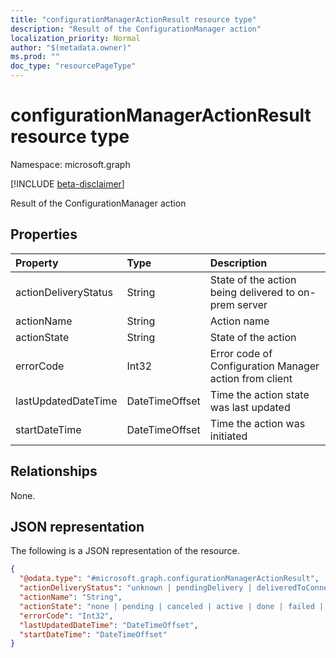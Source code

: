```yaml
---
title: "configurationManagerActionResult resource type"
description: "Result of the ConfigurationManager action"
localization_priority: Normal
author: "$(metadata.owner)"
ms.prod: ""
doc_type: "resourcePageType"
---
```


# configurationManagerActionResult resource type

Namespace: microsoft.graph

[!INCLUDE [beta-disclaimer](../../includes/beta-disclaimer.md)]

Result of the ConfigurationManager action

## Properties

| Property             | Type           | Description                                            |
| :------------------- | :------------- | :----------------------------------------------------- |
| actionDeliveryStatus | String         | State of the action being delivered to on-prem server  |
| actionName           | String         | Action name                                            |
| actionState          | String         | State of the action                                    |
| errorCode            | Int32          | Error code of Configuration Manager action from client |
| lastUpdatedDateTime  | DateTimeOffset | Time the action state was last updated                 |
| startDateTime        | DateTimeOffset | Time the action was initiated                          |

## Relationships

None.

## JSON representation

The following is a JSON representation of the resource.

<!-- {
  "blockType": "resource",
  "@odata.type": "microsoft.graph.configurationManagerActionResult",
}
-->

```json
{
  "@odata.type": "#microsoft.graph.configurationManagerActionResult",
  "actionDeliveryStatus": "unknown | pendingDelivery | deliveredToConnectorService | failedToDeliverToConnectorService | deliveredToOnPremisesServer",
  "actionName": "String",
  "actionState": "none | pending | canceled | active | done | failed | notSupported",
  "errorCode": "Int32",
  "lastUpdatedDateTime": "DateTimeOffset",
  "startDateTime": "DateTimeOffset"
}
```